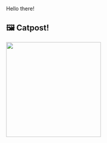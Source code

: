 Hello there!



## 🖼️ Catpost!

<sub>
    <img src="https://cdn2.thecatapi.com/images/g8V5f1Pus.jpg" height="256">
</sub>

